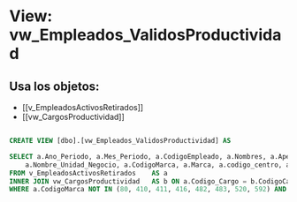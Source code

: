 # View: vw_Empleados_ValidosProductividad

## Usa los objetos:
- [[v_EmpleadosActivosRetirados]]
- [[vw_CargosProductividad]]

```sql

CREATE VIEW [dbo].[vw_Empleados_ValidosProductividad] AS

SELECT a.Ano_Periodo, a.Mes_Periodo, a.CodigoEmpleado, a.Nombres, a.Apellido1, a.Apellido2, a.CodigoEmpresa, a.Empresa, a.Unidad_Negocio, 
	a.Nombre_Unidad_Negocio, a.CodigoMarca, a.Marca, a.codigo_centro, a.nombre_centro, a.Fecha_Ingreso, a.Fecha_retiro, a.Codigo_Cargo, A.Nombre_Cargo
FROM v_EmpleadosActivosRetirados	AS a
INNER JOIN vw_CargosProductividad	AS b ON a.Codigo_Cargo = b.CodigoCargo
WHERE a.CodigoMarca	NOT IN (80, 410, 411, 416, 482, 483, 520, 592) AND a.Unidad_Negocio NOT IN ('417','11')


```
